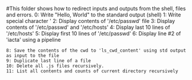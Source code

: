 #This folder shows how to redirect inputs and outputs from the shell, files and errors.
	0: Write "Hello, World" to the standard output (shell)
	1: Write special character '
	2: Display contents of '/etc/passwd' file
	3: Display contents of '/etc/passwd' and '/etc/hosts'
	4: Display last 10 lines of '/etc/hosts'
	5: Display first 10 lines of '/etc/passwd'
	6: Display line #2 of 'iacta' using a pipeline
	
	8: Save the contents of the cwd to 'ls_cwd_content' using std output as input to the file
	9: Duplicate last line of a file
	10: Delete all .js files recursively.
	11: List all contents and counts of current directory recursively
